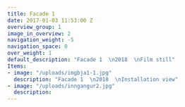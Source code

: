 ```yaml
---
title: Facade 1
date: 2017-01-03 11:53:00 Z
overview_group: 1
image_in_overview: 2
navigation_weight: -5
navigation_space: 0
over_weight: 1
default_description: "Facade 1  \n2018  \nFilm still"
Items:
- image: "/uploads/imgbja1-1.jpg"
  description: "Facade 1  \n2018  \nInstallation view"
- image: "/uploads/inngangur2.jpg"
  description:
---
```

